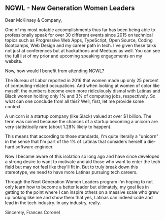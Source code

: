 ## NGWL - New Generation Women Leaders

Dear McKinsey & Company,

One of my most notable accomplishments thus far has been being able to professionally speak for over 30 different events since 2015 on technical topics such as Progressive Web Apps, TypeScript, Open Source, Coding Bootcamps, Web Design and my career path in tech. I've given these talks not just at conferences but at hackathons and Meetups as well. You can see the full list of my prior and upcoming speaking engagements on my website.

Now, how would I benefit from attending NGWL?

The Bureau of Labor reported in 2016 that women made up only 25 percent of computing-related occupations. And when looking at women of color like myself, the numbers become even more ridiculously dismal with Latinas and Black women holding only 1% and 3% of computing jobs, respectively. So what can one conclude from all this? Well, first, let me provide some context.

A unicorn is a startup company (like Slack) valued at over $1 billion. The term was coined because the chances of a startup becoming a unicorn are very statistically rare (about 1.28% likely to happen).

This means that according to those standards, I'm quite literally a "unicorn" in the sense that I'm part of the 1% of Latinas that considers herself a die-hard software engineer.

Now I became aware of this isolation so long ago and have since developed a strong desire to want to motivate and aid those who want to enter the tech field but may not feel like they'll fit in. But to truly break down this stereotype, we need to have more Latinas pursuing tech careers.

Through the Next Generation Women Leaders program I'm hoping to not only learn how to become a better leader but ultimately, my goal lies in getting to the point where I can inspire others on a massive scale who grew up looking like me and show them that yes, Latinas can indeed code and lead in the tech industry. In any industry, really.

Sincerely,
Frances Coronel
